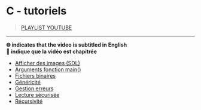 # C - tutoriels

> [PLAYLIST YOUTUBE](https://www.youtube.com/playlist?list=PLrSOXFDHBtfECGo-do0Xf6o3fjc8Rta5N)

---

**🌐 indicates that the video is subtitled in English**<br>
**🔢 indique que la vidéo est chapitrée**

+ [Afficher des images (SDL)](https://www.youtube.com/watch?v=ZJrXO8hKpS8)
+ [Arguments fonction main()](https://www.youtube.com/watch?v=sy7VBahyBLI)
+ [Fichiers binaires](https://www.youtube.com/watch?v=_Z39xKbRd2E)
+ [Généricité](https://www.youtube.com/watch?v=v19K2jHXsQk)
+ [Gestion erreurs](https://www.youtube.com/watch?v=lzzXNRK7Khw)
+ [Lecture sécurisée](https://www.youtube.com/watch?v=dbUDyMtFFlc)
+ [Récursivité](https://www.youtube.com/watch?v=3XyKY9BKVN0)

